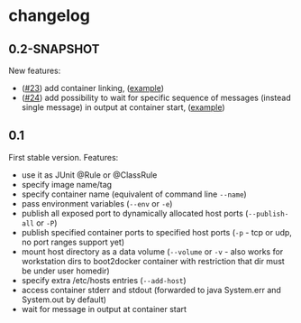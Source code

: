 # changelog #

## 0.2-SNAPSHOT ##

New features:

- ([#23](../../../issues/23)) add container linking,
  ([example](../src/test/java/pl/domzal/junit/docker/rule/examples/ExampleLinkTest.java))
- ([#24](../../../issues/24)) add possibility to wait for specific sequence of messages
  (instead single message) in output at container start,
  ([example](../src/test/java/pl/domzal/junit/docker/rule/examples/ExampleLinkTest.javaExampleWaitForLogMessageSequenceAtStartTest.java))

## 0.1 ##

First stable version.
Features:

- use it as JUnit @Rule or @ClassRule
- specify image name/tag
- specify container name (equivalent of command line `--name`)
- pass environment variables (`--env` or `-e`)
- publish all exposed port to dynamically allocated host ports (`--publish-all` or `-P`)
- publish specified container ports to specified host ports (`-p` - tcp or udp, no port
  ranges support yet)
- mount host directory as a data volume (`--volume` or `-v` - also works for workstation
  dirs to boot2docker container with restriction that dir must be under user homedir)
- specify extra /etc/hosts entries (`--add-host`)
- access container stderr and stdout (forwarded to java System.err and System.out by
  default)
- wait for message in output at container start

